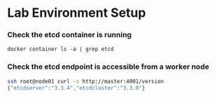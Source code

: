 # Lab Environment Setup

### Check the etcd container is running
`docker container ls -a | grep etcd`

### Check the etcd endpoint is accessible from a worker node
```bash
ssh root@node01 curl -s http://master:4001/version
{"etcdserver":"3.3.4","etcdcluster":"3.3.0"}
```
